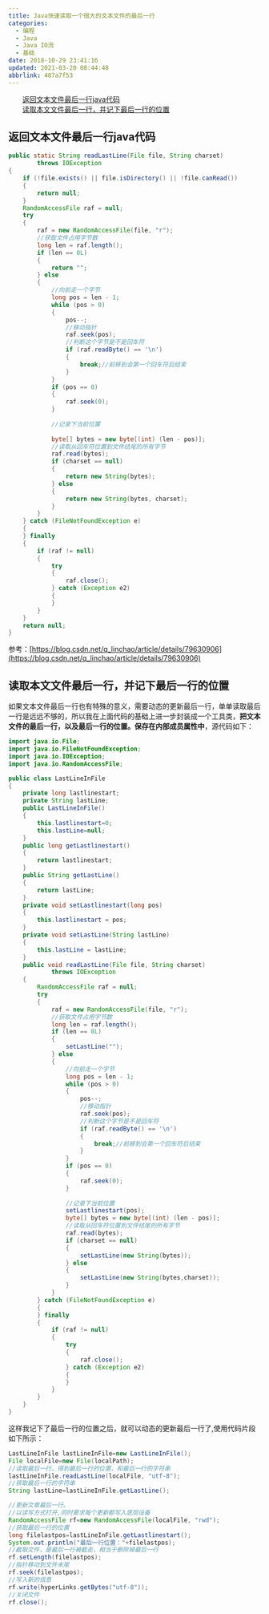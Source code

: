 ```yaml
---
title: Java快速读取一个很大的文本文件的最后一行
categories: 
  - 编程
  - Java
  - Java IO流
  - 基础
date: 2018-10-29 23:41:16
updated: 2021-03-20 08:44:48
abbrlink: 487a7f53
---
```

<div id='my_toc'><a href="/blog/487a7f53/#返回文本文件最后一行java代码" class="header_2">返回文本文件最后一行java代码</a>&nbsp;<br><a href="/blog/487a7f53/#读取本文文件最后一行，并记下最后一行的位置" class="header_2">读取本文文件最后一行，并记下最后一行的位置</a>&nbsp;<br></div>
<style>.header_1{margin-left: 1em;}.header_2{margin-left: 2em;}.header_3{margin-left: 3em;}.header_4{margin-left: 4em;}.header_5{margin-left: 5em;}.header_6{margin-left: 6em;}</style>
<!--more-->
<script>if (navigator.platform.search('arm')==-1){document.getElementById('my_toc').style.display = 'none';}var e,p = document.getElementsByTagName('p');while (p.length>0) {e = p[0];e.parentElement.removeChild(e);}</script>

<!--end-->
## 返回文本文件最后一行java代码 ##
```java
public static String readLastLine(File file, String charset)
        throws IOException
{
    if (!file.exists() || file.isDirectory() || !file.canRead())
    {
        return null;
    }
    RandomAccessFile raf = null;
    try
    {
        raf = new RandomAccessFile(file, "r");
        //获取文件占用字节数
        long len = raf.length();
        if (len == 0L)
        {
            return "";
        } else
        {
            //向前走一个字节
            long pos = len - 1;
            while (pos > 0)
            {
                pos--;
                //移动指针
                raf.seek(pos);
                //判断这个字节是不是回车符
                if (raf.readByte() == '\n')
                {
                    break;//前移到会第一个回车符后结束
                }
            }
            if (pos == 0)
            {
                raf.seek(0);
            }
            
            //记录下当前位置
            
            byte[] bytes = new byte[(int) (len - pos)];
            //读取从回车符位置到文件结尾的所有字节
            raf.read(bytes);
            if (charset == null)
            {
                return new String(bytes);
            } else
            {
                return new String(bytes, charset);
            }
        }
    } catch (FileNotFoundException e)
    {
    } finally
    {
        if (raf != null)
        {
            try
            {
                raf.close();
            } catch (Exception e2)
            {
            }
        }
    }
    return null;
}
```
参考：[https://blog.csdn.net/q_linchao/article/details/79630906](https://blog.csdn.net/q_linchao/article/details/79630906)
## 读取本文文件最后一行，并记下最后一行的位置 ##
如果文本文件最后一行也有特殊的意义，需要动态的更新最后一行，单单读取最后一行是远远不够的，所以我在上面代码的基础上进一步封装成一个工具类，**把文本文件的最后一行，以及最后一行的位置。保存在内部成员属性中**，源代码如下：
```java
import java.io.File;
import java.io.FileNotFoundException;
import java.io.IOException;
import java.io.RandomAccessFile;

public class LastLineInFile
{
    private long lastlinestart;
    private String lastLine;
    public LastLineInFile()
    {
        this.lastlinestart=0;
        this.lastLine=null;
    }
    public long getLastlinestart()
    {
        return lastlinestart;
    }
    public String getLastLine()
    {
        return lastLine;
    }
    private void setLastlinestart(long pos)
    {
        this.lastlinestart = pos;
    }
    private void setLastLine(String lastLine)
    {
        this.lastLine = lastLine;
    }
    public void readLastLine(File file, String charset)
            throws IOException
    {
        RandomAccessFile raf = null;
        try
        {
            raf = new RandomAccessFile(file, "r");
            //获取文件占用字节数
            long len = raf.length();
            if (len == 0L)
            {
                setLastLine("");
            } else
            {
                //向前走一个字节
                long pos = len - 1;
                while (pos > 0)
                {
                    pos--;
                    //移动指针
                    raf.seek(pos);
                    //判断这个字节是不是回车符
                    if (raf.readByte() == '\n')
                    {
                        break;//前移到会第一个回车符后结束
                    }
                }
                if (pos == 0)
                {
                    raf.seek(0);
                }
                
                //记录下当前位置
                setLastlinestart(pos);
                byte[] bytes = new byte[(int) (len - pos)];
                //读取从回车符位置到文件结尾的所有字节
                raf.read(bytes);
                if (charset == null)
                {
                    setLastLine(new String(bytes));
                } else
                {
                    setLastLine(new String(bytes,charset));
                }
            }
        } catch (FileNotFoundException e)
        {
        } finally
        {
            if (raf != null)
            {
                try
                {
                    raf.close();
                } catch (Exception e2)
                {
                }
            }
        }
    }
}

```
这样我记下了最后一行的位置之后，就可以动态的更新最后一行了,使用代码片段如下所示：
```java
LastLineInFile lastLineInFile=new LastLineInFile();
File localFile=new File(localPath);
//读取最后一行，得到最后一行的位置，和最后一行的字符串
lastLineInFile.readLastLine(localFile, "utf-8");
//获取最后一行的字符串
String lastLine=lastLineInFile.getLastLine();

//更新文章最后一行。
//以读写方式打开,同时要求每个更新都写入底层设备
RandomAccessFile rf=new RandomAccessFile(localFile, "rwd");
//获取最后一行的位置
long filelastpos=lastLineInFile.getLastlinestart();
System.out.println("最后一行位置："+filelastpos);
//截取文件，是最后一行被截走，相当于删除掉最后一行
rf.setLength(filelastpos);
//指针移动到文件末尾
rf.seek(filelastpos);
//写入新的信息
rf.write(hyperLinks.getBytes("utf-8"));
//关闭文件
rf.close();

```
